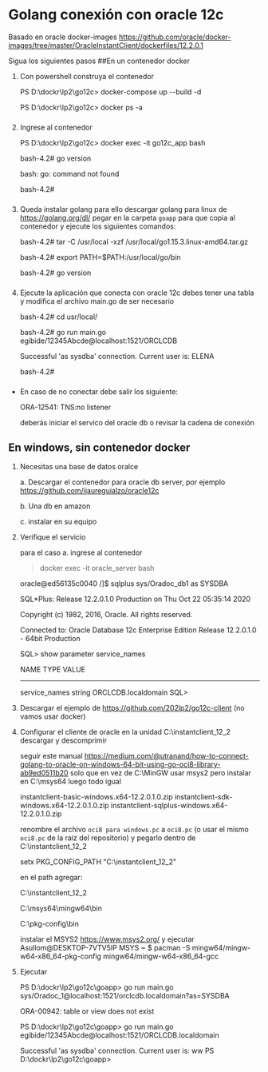 # Golang conexión con oracle 12c
Basado en oracle docker-images https://github.com/oracle/docker-images/tree/master/OracleInstantClient/dockerfiles/12.2.0.1

Sigua los siguientes pasos
##En un contenedor docker 

1. Con powershell construya el contenedor

	PS D:\dockr\lp2\go12c> docker-compose up --build -d

	PS D:\dockr\lp2\go12c> docker ps -a

### 
2. Ingrese al contenedor

	PS D:\dockr\lp2\go12c> docker exec -it go12c_app bash

	bash-4.2# go version

	bash: go: command not found

	bash-4.2# 

###
3. Queda instalar golang
para ello descargar golang para linux de https://golang.org/dl/ 
pegar en la carpeta `goapp` para que copia al contenedor
y ejecute los siguientes comandos:

	bash-4.2# tar -C /usr/local -xzf /usr/local/go1.15.3.linux-amd64.tar.gz

	bash-4.2# export PATH=$PATH:/usr/local/go/bin 

	bash-4.2# go version

###
4. Ejecute la aplicación que conecta con oracle 12c
debes tener una tabla y modifica el archivo main.go de ser necesario

	bash-4.2# cd usr/local/

	bash-4.2# go run main.go egibide/12345Abcde@localhost:1521/ORCLCDB

	Successful 'as sysdba' connection. Current user is: ELENA
	
	bash-4.2#

###
* En caso de no conectar debe salir los siguiente:

	ORA-12541: TNS:no listener
	
	deberás iniciar el servico del oracle db o revisar la cadena de conexión


## En windows, sin contenedor docker

1. Necesitas una base de datos oralce

	a. Descargar el contenedor para oracle db server, por ejemplo https://github.com/ijaureguialzo/oracle12c

	b. Una db en amazon

	c. instalar en su equipo

2. Verifique el servicio
	
	para el caso a. ingrese al contenedor

	> docker exec -it oracle_server bash

	oracle@ed56135c0040 /]$ sqlplus sys/Oradoc_db1 as SYSDBA

	SQL*Plus: Release 12.2.0.1.0 Production on Thu Oct 22 05:35:14 2020


	Copyright (c) 1982, 2016, Oracle.  All rights reserved.


	Connected to:
	Oracle Database 12c Enterprise Edition Release 12.2.0.1.0 - 64bit Production

	SQL>  show parameter service_names

	NAME                                 TYPE        VALUE
	------------------------------------ ----------- ------------------------------
	service_names                        string      ORCLCDB.localdomain
	SQL>                                                                    


3. Descargar el ejemplo de https://github.com/202lp2/go12c-client (no vamos usar docker)

4. Configurar el cliente de oracle en la unidad C:\instantclient_12_2
	descargar y descomprimir

	seguir este manual https://medium.com/@utranand/how-to-connect-golang-to-oracle-on-windows-64-bit-using-go-oci8-library-ab9ed0511b20
	solo que en vez de C:\MinGW usar msys2 pero instalar en C:\msys64 luego todo igual

	instantclient-basic-windows.x64-12.2.0.1.0.zip
	instantclient-sdk-windows.x64-12.2.0.1.0.zip
	instantclient-sqlplus-windows.x64-12.2.0.1.0.zip

	renombre el archivo `oci8 para windows.pc` a `oci8.pc` (o usar el mismo `oci8.pc` de la raiz del repositorio)  y pegarlo dentro de C:\instantclient_12_2

	setx PKG_CONFIG_PATH "C:\instantclient_12_2"

	en el path agregar:

	C:\instantclient_12_2
	
	C:\msys64\mingw64\bin
	
	C:\pkg-config\bin



	instalar el MSYS2 https://www.msys2.org/
	y ejecutar
	Asullom@DESKTOP-7VTV5IP MSYS ~
	$ pacman -S mingw64/mingw-w64-x86_64-pkg-config mingw64/mingw-w64-x86_64-gcc


5. Ejecutar 

	PS D:\dockr\lp2\go12c\goapp> go run main.go sys/Oradoc_1@localhost:1521/orclcdb.localdomain?as=SYSDBA

	ORA-00942: table or view does not exist

	PS D:\dockr\lp2\go12c\goapp> go run main.go egibide/12345Abcde@localhost:1521/ORCLCDB.localdomain

	Successful 'as sysdba' connection. Current user is: ww
	PS D:\dockr\lp2\go12c\goapp>





